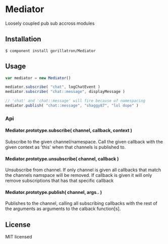# Mediator

Loosely coupled pub sub accross modules

## Installation

```
$ component install gorillatron/Mediator
```

## Usage

```js
var mediator = new Mediator()

mediator.subscribe( "chat", logChatEvent )
mediator.subscribe( "chat::message", displayMessage )

// 'chat' and 'chat::message' will fire because of namespacing
mediator.publish( "chat::message", "shaggy87", "lol dope" )

```

### Api

#### Mediator.prototype.subscribe( channel, callback, context )

Subscribe to the given channel/namespace. Call the given callback with the given context as 'this'
when that channels is published to.

#### Mediator.prototype.unsubscribe( channel, callback )

Unsubscribe from channel. If only channel is given all callbacks that match the channels namspace will be 
removed. If callback is given it will only remove subscriptions that has that specific callback

#### Mediator.prototype.publish( channel, args.. )

Publishes to the channel, calling all subscribing callbacks with the rest of the arguments as arguments
to the calback function[s].


## License 

MIT licensed